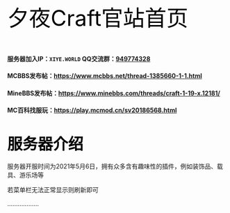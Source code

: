 <a style="font-size: 50px;color: black;">夕夜Craft官站首页</a>

<br>

#### 服务器加入IP：`XIYE.WORLD` QQ交流群：[949774328](https://jq.qq.com/?_wv=1027&k=2nYWBNUY)

#### MCBBS发布帖：https://www.mcbbs.net/thread-1385660-1-1.html
#### MineBBS发布帖：https://www.minebbs.com/threads/craft-1-19-x.12181/
#### MC百科找服玩：https://play.mcmod.cn/sv20186568.html

# <a style="font-size: 35px;color: black;">服务器介绍</a>

服务器开服时间为2021年5月6日，拥有众多含有趣味性的插件，例如装饰品、载具、游乐场等

若菜单栏无法正常显示则刷新即可

………………
